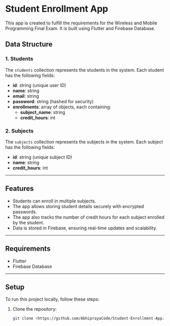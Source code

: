 # Student Enrollment App

This app is created to fulfill the requirements for the Wireless and Mobile Programming Final Exam. It is built using Flutter and Firebase Database.

## Data Structure

### 1. Students

The `students` collection represents the students in the system. Each student has the following fields:

- **id**: string (unique user ID)
- **name**: string
- **email**: string
- **password**: string (hashed for security)
- **enrollments**: array of objects, each containing:
    - **subject_name**: string
    - **credit_hours**: int

### 2. Subjects

The `subjects` collection represents the subjects in the system. Each subject has the following fields:

- **id**: string (unique subject ID)
- **name**: string
- **credit_hours**: int

---

## Features

- Students can enroll in multiple subjects.
- The app allows storing student details securely with encrypted passwords.
- The app also tracks the number of credit hours for each subject enrolled by the student.
- Data is stored in Firebase, ensuring real-time updates and scalability.

---

## Requirements

- Flutter
- Firebase Database

---

## Setup

To run this project locally, follow these steps:

1. Clone the repository:
   ```bash
   git clone <https://github.com/AbhiprayaCode/Student-Enrollment-App.git>
